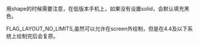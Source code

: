 用shape的时候需要注意，在低版本手机上，如果没有设置solid，会默认填充黑色。

FLAG_LAYOUT_NO_LIMITS,虽然可以允许在screen外绘制，但是在4.4及以下系统上绘制完后会复原。

